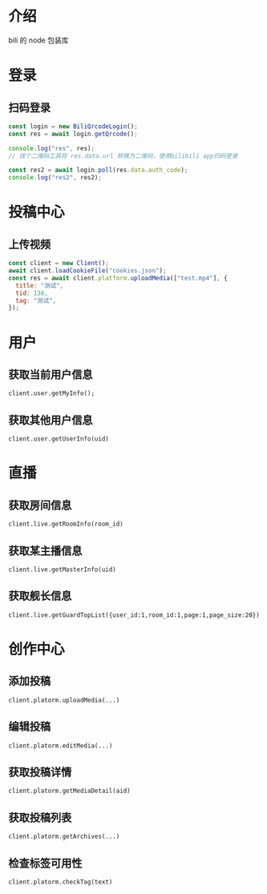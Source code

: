 # 介绍

bili 的 node 包装库

# 登录

## 扫码登录

```js
const login = new BiliQrcodeLogin();
const res = await login.getQrcode();

console.log("res", res);
// 找个二维码工具将 res.data.url 转换为二维码，使用bilibili app扫码登录

const res2 = await login.poll(res.data.auth_code);
console.log("res2", res2);
```

# 投稿中心

## 上传视频

```js
const client = new Client();
await client.loadCookieFile("cookies.json");
const res = await client.platform.uploadMedia(["test.mp4"], {
  title: "测试",
  tid: 138,
  tag: "测试",
});
```

# 用户

## 获取当前用户信息

`client.user.getMyInfo();`

## 获取其他用户信息

`client.user.getUserInfo(uid)`

# 直播

## 获取房间信息

`client.live.getRoomInfo(room_id)`

## 获取某主播信息

`client.live.getMasterInfo(uid)`

## 获取舰长信息

`client.live.getGuardTopList({user_id:1,room_id:1,page:1,page_size:20})`

# 创作中心

## 添加投稿

`client.platorm.uploadMedia(...)`

## 编辑投稿

`client.platorm.editMedia(...)`

## 获取投稿详情

`client.platorm.getMediaDetail(aid)`

## 获取投稿列表

`client.platorm.getArchives(...)`

## 检查标签可用性

`client.platorm.checkTag(text)`
